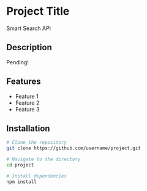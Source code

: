 # Project Title
Smart Search API

## Description
Pending!

## Features
- Feature 1
- Feature 2
- Feature 3

## Installation
```bash
# Clone the repository
git clone https://github.com/username/project.git

# Navigate to the directory
cd project

# Install dependencies
npm install
